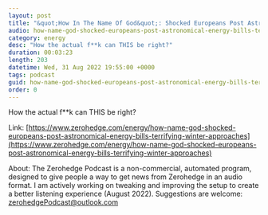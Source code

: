 ```yaml
---
layout: post
title: "&quot;How In The Name Of God&quot;: Shocked Europeans Post Astronomical Energy Bills As 'Terrifying Winter' Approaches"
audio: how-name-god-shocked-europeans-post-astronomical-energy-bills-terrifying-winter-approaches-1
category: energy
desc: "How the actual f**k can THIS be right?"
duration: 00:03:23
length: 203
datetime: Wed, 31 Aug 2022 19:55:00 +0000
tags: podcast
guid: how-name-god-shocked-europeans-post-astronomical-energy-bills-terrifying-winter-approaches-0
order: 0
---
```

How the actual f**k can THIS be right?

Link: [https://www.zerohedge.com/energy/how-name-god-shocked-europeans-post-astronomical-energy-bills-terrifying-winter-approaches](https://www.zerohedge.com/energy/how-name-god-shocked-europeans-post-astronomical-energy-bills-terrifying-winter-approaches)

About: The Zerohedge Podcast is a non-commercial, automated program, designed to give people a way to get news from Zerohedge in an audio format.  I am actively working on tweaking and improving the setup to create a better listening experience (August 2022).  Suggestions are welcome: [zerohedgePodcast@outlook.com](mailto:zerohedgePodcast@outlook.com)